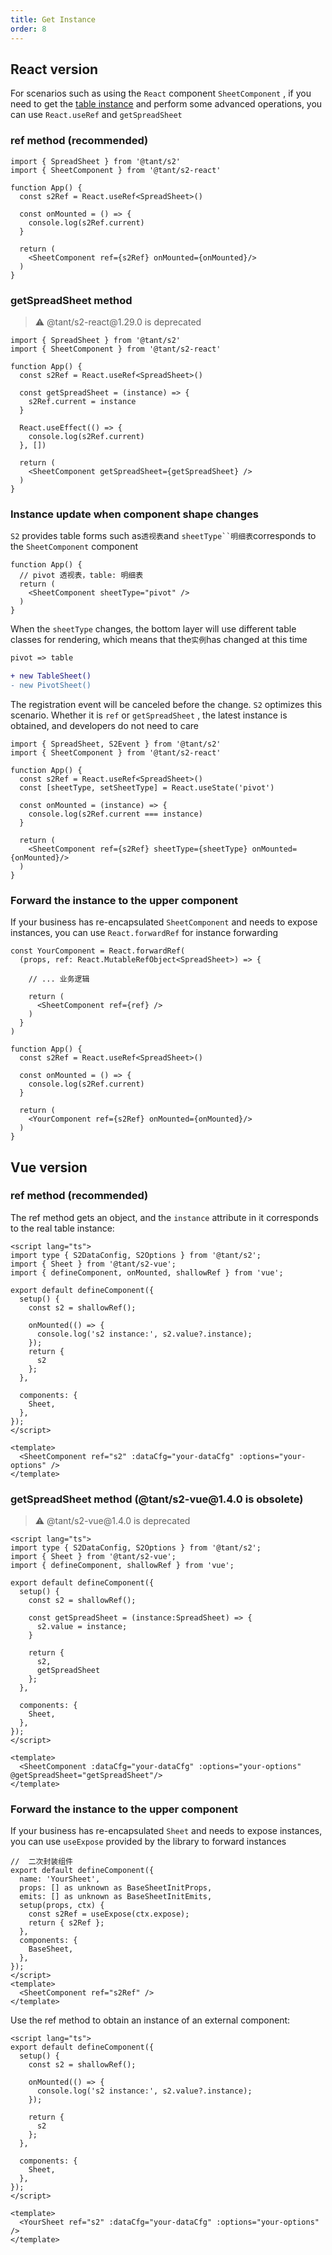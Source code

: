 ```yaml
---
title: Get Instance
order: 8
---
```


## React version

For scenarios such as using the `React` component `SheetComponent` , if you need to get the [table instance](/docs/api/basic-class/spreadsheet) and perform some advanced operations, you can use `React.useRef` and `getSpreadSheet`

### ref method (recommended)

```tsx
import { SpreadSheet } from '@tant/s2'
import { SheetComponent } from '@tant/s2-react'

function App() {
  const s2Ref = React.useRef<SpreadSheet>()

  const onMounted = () => {
    console.log(s2Ref.current)
  }

  return (
    <SheetComponent ref={s2Ref} onMounted={onMounted}/>
  )
}
```

### getSpreadSheet method

> ⚠️ @tant/s2-react\@1.29.0 is deprecated

```tsx
import { SpreadSheet } from '@tant/s2'
import { SheetComponent } from '@tant/s2-react'

function App() {
  const s2Ref = React.useRef<SpreadSheet>()

  const getSpreadSheet = (instance) => {
    s2Ref.current = instance
  }

  React.useEffect(() => {
    console.log(s2Ref.current)
  }, [])

  return (
    <SheetComponent getSpreadSheet={getSpreadSheet} />
  )
}
```

### Instance update when component shape changes

`S2` provides table forms such as`透视表`and `sheetType``明细表`corresponds to the `SheetComponent` component

```tsx
function App() {
  // pivot 透视表，table: 明细表
  return (
    <SheetComponent sheetType="pivot" />
  )
}
```

When the `sheetType` changes, the bottom layer will use different table classes for rendering, which means that the`实例`has changed at this time

```diff
pivot => table

+ new TableSheet()
- new PivotSheet()
```

The registration event will be canceled before the change. `S2` optimizes this scenario. Whether it is `ref` or `getSpreadSheet` , the latest instance is obtained, and developers do not need to care

```tsx
import { SpreadSheet, S2Event } from '@tant/s2'
import { SheetComponent } from '@tant/s2-react'

function App() {
  const s2Ref = React.useRef<SpreadSheet>()
  const [sheetType, setSheetType] = React.useState('pivot')

  const onMounted = (instance) => {
    console.log(s2Ref.current === instance)
  }

  return (
    <SheetComponent ref={s2Ref} sheetType={sheetType} onMounted={onMounted}/>
  )
}
```

### Forward the instance to the upper component

If your business has re-encapsulated `SheetComponent` and needs to expose instances, you can use `React.forwardRef` for instance forwarding

```tsx
const YourComponent = React.forwardRef(
  (props, ref: React.MutableRefObject<SpreadSheet>) => {

    // ... 业务逻辑

    return (
      <SheetComponent ref={ref} />
    )
  }
)

function App() {
  const s2Ref = React.useRef<SpreadSheet>()

  const onMounted = () => {
    console.log(s2Ref.current)
  }

  return (
    <YourComponent ref={s2Ref} onMounted={onMounted}/>
  )
}
```

## Vue version

### ref method (recommended)

The ref method gets an object, and the `instance` attribute in it corresponds to the real table instance:

```vue
<script lang="ts">
import type { S2DataConfig, S2Options } from '@tant/s2';
import { Sheet } from '@tant/s2-vue';
import { defineComponent, onMounted, shallowRef } from 'vue';

export default defineComponent({
  setup() {
    const s2 = shallowRef();

    onMounted(() => {
      console.log('s2 instance:', s2.value?.instance);
    });
    return {
      s2
    };
  },

  components: {
    Sheet,
  },
});
</script>

<template>
  <SheetComponent ref="s2" :dataCfg="your-dataCfg" :options="your-options" />
</template>
```

### getSpreadSheet method (@tant/s2-vue\@1.4.0 is obsolete)

> ⚠️ @tant/s2-vue\@1.4.0 is deprecated

```vue
<script lang="ts">
import type { S2DataConfig, S2Options } from '@tant/s2';
import { Sheet } from '@tant/s2-vue';
import { defineComponent, shallowRef } from 'vue';

export default defineComponent({
  setup() {
    const s2 = shallowRef();

    const getSpreadSheet = (instance:SpreadSheet) => {
      s2.value = instance;
    }

    return {
      s2,
      getSpreadSheet
    };
  },

  components: {
    Sheet,
  },
});
</script>

<template>
  <SheetComponent :dataCfg="your-dataCfg" :options="your-options"  @getSpreadSheet="getSpreadSheet"/>
</template>
```

### Forward the instance to the upper component

If your business has re-encapsulated `Sheet` and needs to expose instances, you can use `useExpose` provided by the library to forward instances

```tsx
//  二次封装组件
export default defineComponent({
  name: 'YourSheet',
  props: [] as unknown as BaseSheetInitProps,
  emits: [] as unknown as BaseSheetInitEmits,
  setup(props, ctx) {
    const s2Ref = useExpose(ctx.expose);
    return { s2Ref };
  },
  components: {
    BaseSheet,
  },
});
</script>
<template>
  <SheetComponent ref="s2Ref" />
</template>
```

Use the ref method to obtain an instance of an external component:

```vue
<script lang="ts">
export default defineComponent({
  setup() {
    const s2 = shallowRef();

    onMounted(() => {
      console.log('s2 instance:', s2.value?.instance);
    });

    return {
      s2
    };
  },

  components: {
    Sheet,
  },
});
</script>

<template>
  <YourSheet ref="s2" :dataCfg="your-dataCfg" :options="your-options" />
</template>
```
